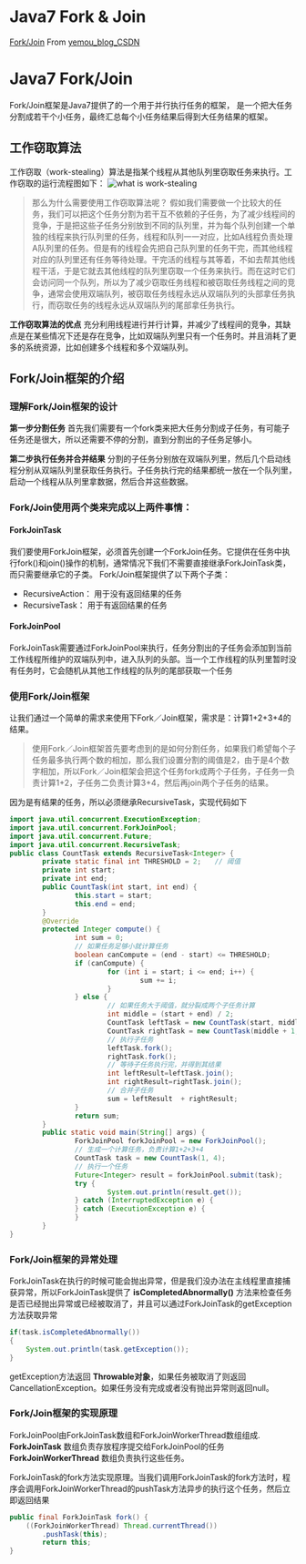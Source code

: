 # Java7 Fork & Join

[Fork/Join](http://blog.csdn.net/yemou_blog/article/details/50292415) 
From [yemou_blog_CSDN](http://blog.csdn.net/yemou_blog)

# Java7 Fork/Join
Fork/Join框架是Java7提供了的一个用于并行执行任务的框架， 是一个把大任务分割成若干个小任务，最终汇总每个小任务结果后得到大任务结果的框架。


## 工作窃取算法
工作窃取（work-stealing）算法是指某个线程从其他队列里窃取任务来执行。工作窃取的运行流程图如下：
![what is work-stealing](https://res.infoq.com/articles/fork-join-introduction/zh/resources/image3.png)
> 那么为什么需要使用工作窃取算法呢？
> 假如我们需要做一个比较大的任务，我们可以把这个任务分割为若干互不依赖的子任务，为了减少线程间的竞争，于是把这些子任务分别放到不同的队列里，并为每个队列创建一个单独的线程来执行队列里的任务，线程和队列一一对应，比如A线程负责处理A队列里的任务。但是有的线程会先把自己队列里的任务干完，而其他线程对应的队列里还有任务等待处理。干完活的线程与其等着，不如去帮其他线程干活，于是它就去其他线程的队列里窃取一个任务来执行。而在这时它们会访问同一个队列，所以为了减少窃取任务线程和被窃取任务线程之间的竞争，通常会使用双端队列，被窃取任务线程永远从双端队列的头部拿任务执行，而窃取任务的线程永远从双端队列的尾部拿任务执行。

**工作窃取算法的优点**
充分利用线程进行并行计算，并减少了线程间的竞争，其缺点是在某些情况下还是存在竞争，比如双端队列里只有一个任务时。并且消耗了更多的系统资源，比如创建多个线程和多个双端队列。


## Fork/Join框架的介绍

### 理解Fork/Join框架的设计
**第一步分割任务**
首先我们需要有一个fork类来把大任务分割成子任务，有可能子任务还是很大，所以还需要不停的分割，直到分割出的子任务足够小。

**第二步执行任务并合并结果**
分割的子任务分别放在双端队列里，然后几个启动线程分别从双端队列里获取任务执行。子任务执行完的结果都统一放在一个队列里，启动一个线程从队列里拿数据，然后合并这些数据。


### Fork/Join使用两个类来完成以上两件事情：
#### ForkJoinTask
我们要使用ForkJoin框架，必须首先创建一个ForkJoin任务。它提供在任务中执行fork()和join()操作的机制，通常情况下我们不需要直接继承ForkJoinTask类，而只需要继承它的子类。
Fork/Join框架提供了以下两个子类：
+ RecursiveAction： 用于没有返回结果的任务
+ RecursiveTask： 用于有返回结果的任务

#### ForkJoinPool 
ForkJoinTask需要通过ForkJoinPool来执行，任务分割出的子任务会添加到当前工作线程所维护的双端队列中，进入队列的头部。当一个工作线程的队列里暂时没有任务时，它会随机从其他工作线程的队列的尾部获取一个任务


### 使用Fork/Join框架
让我们通过一个简单的需求来使用下Fork／Join框架，需求是：计算1+2+3+4的结果。
> 使用Fork／Join框架首先要考虑到的是如何分割任务，如果我们希望每个子任务最多执行两个数的相加，那么我们设置分割的阈值是2，由于是4个数字相加，所以Fork／Join框架会把这个任务fork成两个子任务，子任务一负责计算1+2，子任务二负责计算3+4，然后再join两个子任务的结果。

因为是有结果的任务，所以必须继承RecursiveTask，实现代码如下
```java
import java.util.concurrent.ExecutionException;  
import java.util.concurrent.ForkJoinPool;  
import java.util.concurrent.Future;  
import java.util.concurrent.RecursiveTask;  
public class CountTask extends RecursiveTask<Integer> {  
        private static final int THRESHOLD = 2;　　// 阈值  
        private int start;  
        private int end;  
        public CountTask(int start, int end) {  
                this.start = start;  
                this.end = end;  
        }  
        @Override  
        protected Integer compute() {  
                int sum = 0;  
                // 如果任务足够小就计算任务  
                boolean canCompute = (end - start) <= THRESHOLD;  
                if (canCompute) {  
                        for (int i = start; i <= end; i++) {  
                                sum += i;  
                        }  
                } else {  
                        // 如果任务大于阈值，就分裂成两个子任务计算  
                        int middle = (start + end) / 2;  
                        CountTask leftTask = new CountTask(start, middle);  
                        CountTask rightTask = new CountTask(middle + 1, end);  
                        // 执行子任务  
                        leftTask.fork();  
                        rightTask.fork();  
                        // 等待子任务执行完，并得到其结果  
                        int leftResult=leftTask.join();  
                        int rightResult=rightTask.join();  
                        // 合并子任务  
                        sum = leftResult  + rightResult;  
                }  
                return sum;  
        }  
        public static void main(String[] args) {  
                ForkJoinPool forkJoinPool = new ForkJoinPool();  
                // 生成一个计算任务，负责计算1+2+3+4  
                CountTask task = new CountTask(1, 4);  
                // 执行一个任务  
                Future<Integer> result = forkJoinPool.submit(task);  
                try {  
                        System.out.println(result.get());  
                } catch (InterruptedException e) {  
                } catch (ExecutionException e) {  
                }  
        }  
}  
```

### Fork/Join框架的异常处理
ForkJoinTask在执行的时候可能会抛出异常，但是我们没办法在主线程里直接捕获异常，所以ForkJoinTask提供了 **isCompletedAbnormally()** 方法来检查任务是否已经抛出异常或已经被取消了，并且可以通过ForkJoinTask的getException方法获取异常
```java
if(task.isCompletedAbnormally())
{
    System.out.println(task.getException());
}
```
getException方法返回 **Throwable对象**，如果任务被取消了则返回CancellationException。如果任务没有完成或者没有抛出异常则返回null。


### Fork/Join框架的实现原理
ForkJoinPool由ForkJoinTask数组和ForkJoinWorkerThread数组组成.
**ForkJoinTask** 数组负责存放程序提交给ForkJoinPool的任务
**ForkJoinWorkerThread** 数组负责执行这些任务。

ForkJoinTask的fork方法实现原理。当我们调用ForkJoinTask的fork方法时，程序会调用ForkJoinWorkerThread的pushTask方法异步的执行这个任务，然后立即返回结果
```java
public final ForkJoinTask fork() {
    ((ForkJoinWorkerThread) Thread.currentThread())             
        .pushTask(this);         
        return this; 
} 
```



























